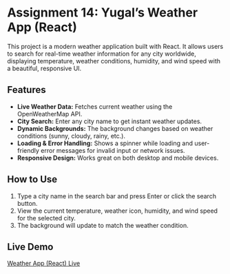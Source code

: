 # Assignment 14: Yugal’s Weather App (React)

This project is a modern weather application built with React. It allows users to search for real-time weather information for any city worldwide, displaying temperature, weather conditions, humidity, and wind speed with a beautiful, responsive UI.

## Features
- **Live Weather Data:** Fetches current weather using the OpenWeatherMap API.
- **City Search:** Enter any city name to get instant weather updates.
- **Dynamic Backgrounds:** The background changes based on weather conditions (sunny, cloudy, rainy, etc.).
- **Loading & Error Handling:** Shows a spinner while loading and user-friendly error messages for invalid input or network issues.
- **Responsive Design:** Works great on both desktop and mobile devices.

## How to Use
1. Type a city name in the search bar and press Enter or click the search button.
2. View the current temperature, weather icon, humidity, and wind speed for the selected city.
3. The background will update to match the weather condition.

## Live Demo
[Weather App (React) Live](https://assign14-mu.vercel.app/)

